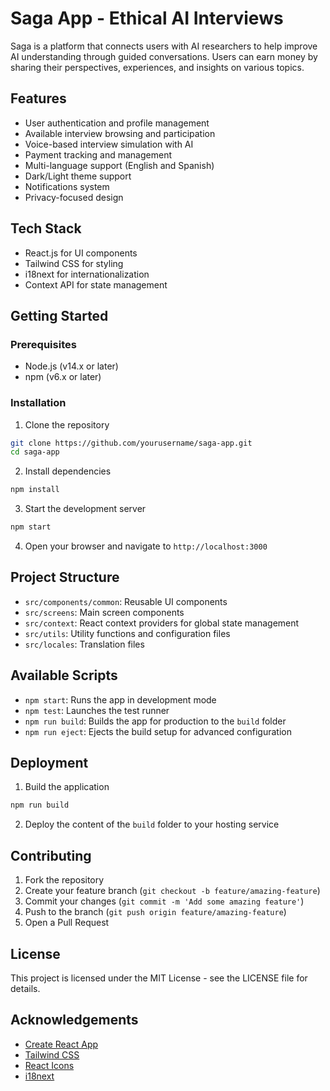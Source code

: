 # Saga App - Ethical AI Interviews

Saga is a platform that connects users with AI researchers to help improve AI understanding through guided conversations. Users can earn money by sharing their perspectives, experiences, and insights on various topics.

## Features

- User authentication and profile management
- Available interview browsing and participation
- Voice-based interview simulation with AI
- Payment tracking and management
- Multi-language support (English and Spanish)
- Dark/Light theme support
- Notifications system
- Privacy-focused design

## Tech Stack

- React.js for UI components
- Tailwind CSS for styling
- i18next for internationalization
- Context API for state management

## Getting Started

### Prerequisites

- Node.js (v14.x or later)
- npm (v6.x or later)

### Installation

1. Clone the repository
```bash
git clone https://github.com/yourusername/saga-app.git
cd saga-app
```

2. Install dependencies
```bash
npm install
```

3. Start the development server
```bash
npm start
```

4. Open your browser and navigate to `http://localhost:3000`

## Project Structure

- `src/components/common`: Reusable UI components
- `src/screens`: Main screen components
- `src/context`: React context providers for global state management
- `src/utils`: Utility functions and configuration files
- `src/locales`: Translation files

## Available Scripts

- `npm start`: Runs the app in development mode
- `npm test`: Launches the test runner
- `npm run build`: Builds the app for production to the `build` folder
- `npm run eject`: Ejects the build setup for advanced configuration

## Deployment

1. Build the application
```bash
npm run build
```

2. Deploy the content of the `build` folder to your hosting service

## Contributing

1. Fork the repository
2. Create your feature branch (`git checkout -b feature/amazing-feature`)
3. Commit your changes (`git commit -m 'Add some amazing feature'`)
4. Push to the branch (`git push origin feature/amazing-feature`)
5. Open a Pull Request

## License

This project is licensed under the MIT License - see the LICENSE file for details.

## Acknowledgements

- [Create React App](https://github.com/facebook/create-react-app)
- [Tailwind CSS](https://tailwindcss.com/)
- [React Icons](https://react-icons.github.io/react-icons/)
- [i18next](https://www.i18next.com/)
